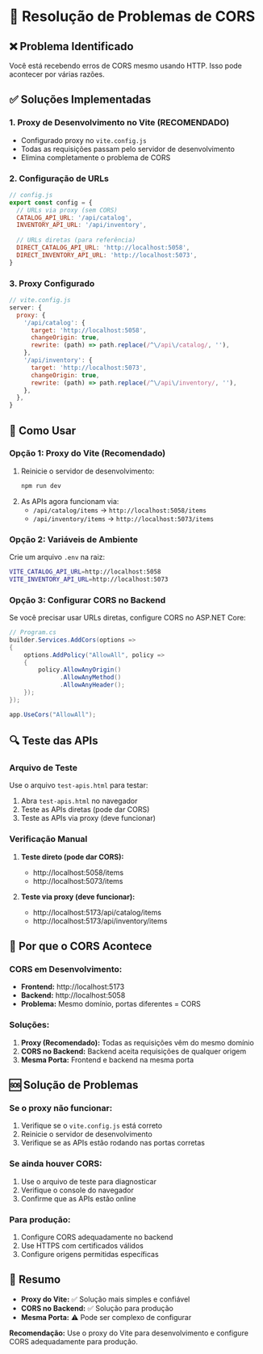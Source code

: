 # 🔧 Resolução de Problemas de CORS

## ❌ Problema Identificado
Você está recebendo erros de CORS mesmo usando HTTP. Isso pode acontecer por várias razões.

## ✅ Soluções Implementadas

### 1. **Proxy de Desenvolvimento no Vite (RECOMENDADO)**
- Configurado proxy no `vite.config.js`
- Todas as requisições passam pelo servidor de desenvolvimento
- Elimina completamente o problema de CORS

### 2. **Configuração de URLs**
```javascript
// config.js
export const config = {
  // URLs via proxy (sem CORS)
  CATALOG_API_URL: '/api/catalog',
  INVENTORY_API_URL: '/api/inventory',
  
  // URLs diretas (para referência)
  DIRECT_CATALOG_API_URL: 'http://localhost:5058',
  DIRECT_INVENTORY_API_URL: 'http://localhost:5073',
}
```

### 3. **Proxy Configurado**
```javascript
// vite.config.js
server: {
  proxy: {
    '/api/catalog': {
      target: 'http://localhost:5058',
      changeOrigin: true,
      rewrite: (path) => path.replace(/^\/api\/catalog/, ''),
    },
    '/api/inventory': {
      target: 'http://localhost:5073',
      changeOrigin: true,
      rewrite: (path) => path.replace(/^\/api\/inventory/, ''),
    },
  },
}
```

## 🚀 Como Usar

### **Opção 1: Proxy do Vite (Recomendado)**
1. Reinicie o servidor de desenvolvimento:
   ```bash
   npm run dev
   ```
2. As APIs agora funcionam via:
   - `/api/catalog/items` → `http://localhost:5058/items`
   - `/api/inventory/items` → `http://localhost:5073/items`

### **Opção 2: Variáveis de Ambiente**
Crie um arquivo `.env` na raiz:
```bash
VITE_CATALOG_API_URL=http://localhost:5058
VITE_INVENTORY_API_URL=http://localhost:5073
```

### **Opção 3: Configurar CORS no Backend**
Se você precisar usar URLs diretas, configure CORS no ASP.NET Core:
```csharp
// Program.cs
builder.Services.AddCors(options =>
{
    options.AddPolicy("AllowAll", policy =>
    {
        policy.AllowAnyOrigin()
              .AllowAnyMethod()
              .AllowAnyHeader();
    });
});

app.UseCors("AllowAll");
```

## 🔍 Teste das APIs

### **Arquivo de Teste**
Use o arquivo `test-apis.html` para testar:
1. Abra `test-apis.html` no navegador
2. Teste as APIs diretas (pode dar CORS)
3. Teste as APIs via proxy (deve funcionar)

### **Verificação Manual**
1. **Teste direto (pode dar CORS):**
   - http://localhost:5058/items
   - http://localhost:5073/items

2. **Teste via proxy (deve funcionar):**
   - http://localhost:5173/api/catalog/items
   - http://localhost:5173/api/inventory/items

## 📝 Por que o CORS Acontece

### **CORS em Desenvolvimento:**
- **Frontend:** http://localhost:5173
- **Backend:** http://localhost:5058
- **Problema:** Mesmo domínio, portas diferentes = CORS

### **Soluções:**
1. **Proxy (Recomendado):** Todas as requisições vêm do mesmo domínio
2. **CORS no Backend:** Backend aceita requisições de qualquer origem
3. **Mesma Porta:** Frontend e backend na mesma porta

## 🆘 Solução de Problemas

### **Se o proxy não funcionar:**
1. Verifique se o `vite.config.js` está correto
2. Reinicie o servidor de desenvolvimento
3. Verifique se as APIs estão rodando nas portas corretas

### **Se ainda houver CORS:**
1. Use o arquivo de teste para diagnosticar
2. Verifique o console do navegador
3. Confirme que as APIs estão online

### **Para produção:**
1. Configure CORS adequadamente no backend
2. Use HTTPS com certificados válidos
3. Configure origens permitidas específicas

## 🎯 Resumo

- **Proxy do Vite:** ✅ Solução mais simples e confiável
- **CORS no Backend:** ✅ Solução para produção
- **Mesma Porta:** ⚠️ Pode ser complexo de configurar

**Recomendação:** Use o proxy do Vite para desenvolvimento e configure CORS adequadamente para produção.
